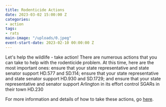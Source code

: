```yaml
---
title: Rodenticide Actions
date: 2023-03-02 15:00:00 Z
categories:
- action
tags:
- rats
main-image: "/uploads/0.jpeg"
event-start-date: 2023-02-10 00:00:00 Z
---
```


Let's help the wildlife - take action! There are numerous actions that you can take to help with the rodenticide problem. At this time, here are the most important ones: ensure that your state representative and state senator support HD.577 and SD.114; ensure that your state representative and state senator support HD.930 and SD.1729; and ensure that your state representative and senator support Arlington in its effort control SGARs in their town HD.230

For more information and details of how to take these actions, go [here](https://docs.google.com/document/d/11BHCjs9Luw-z9G4UPbc9yumLaSpDTdhZZVQPZzl2FIk/edit).